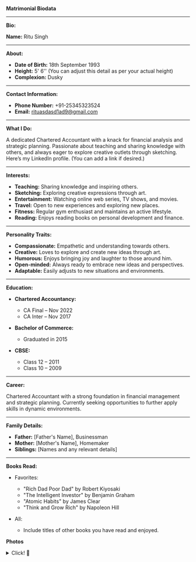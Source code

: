 **Matrimonial Biodata**

---

**Bio:**

**Name:** Ritu Singh

---

**About:**

- **Date of Birth:** 18th September 1993
- **Height:** 5' 6'' (You can adjust this detail as per your actual height)
- **Complexion:** Dusky

---

**Contact Information:**

- **Phone Number:** +91-25345323524
- **Email:** rituasdasd1ad9@gmail.com

---

**What I Do:**

A dedicated Chartered Accountant with a knack for financial analysis and strategic planning. Passionate about teaching and sharing knowledge with others, and always eager to explore creative outlets through sketching. Here’s my LinkedIn profile. (You can add a link if desired.)

---

**Interests:**

- **Teaching:** Sharing knowledge and inspiring others.
- **Sketching:** Exploring creative expressions through art.
- **Entertainment:** Watching online web series, TV shows, and movies.
- **Travel:** Open to new experiences and exploring new places.
- **Fitness:** Regular gym enthusiast and maintains an active lifestyle.
- **Reading:** Enjoys reading books on personal development and finance.

---

**Personality Traits:**

- **Compassionate:** Empathetic and understanding towards others.
- **Creative:** Loves to explore and create new ideas through art.
- **Humorous:** Enjoys bringing joy and laughter to those around him.
- **Open-minded:** Always ready to embrace new ideas and perspectives.
- **Adaptable:** Easily adjusts to new situations and environments.

---

**Education:**

- **Chartered Accountancy:**
  - CA Final – Nov 2022
  - CA Inter – Nov 2017

- **Bachelor of Commerce:** 
  - Graduated in 2015

- **CBSE:**
  - Class 12 – 2011
  - Class 10 – 2009

---

**Career:**

Chartered Accountant with a strong foundation in financial management and strategic planning. Currently seeking opportunities to further apply skills in dynamic environments.

---

**Family Details:**

- **Father:** [Father's Name], Businessman
- **Mother:** [Mother's Name], Homemaker
- **Siblings:** [Names and any relevant details]

---

**Books Read:**

- Favorites: 
  - "Rich Dad Poor Dad" by Robert Kiyosaki
  - "The Intelligent Investor" by Benjamin Graham
  - "Atomic Habits" by James Clear
  - "Think and Grow Rich" by Napoleon Hill

- All:
  - Include titles of other books you have read and enjoyed.
 
**Photos**
<details>
  <summary> Click! 📸 </summary>
  <img src="jpeg/IMG_1234.JPG">
  <img src="jpeg/IMG_4657.jpeg">
  <img src="jpeg/IMG_4899.jpeg">
  <img src="jpeg/IMG_3744.jpg">
  <img src="jpeg/IMG_4629.jpeg">
</details>
